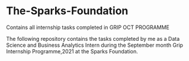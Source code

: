 # The-Sparks-Foundation

Contains all internship tasks completed in GRIP OCT PROGRAMME

The following repository contains the tasks completed by me as a Data Science and Business Analytics Intern during the September month Grip Internship Programme,2021 at the Sparks Foundation.
